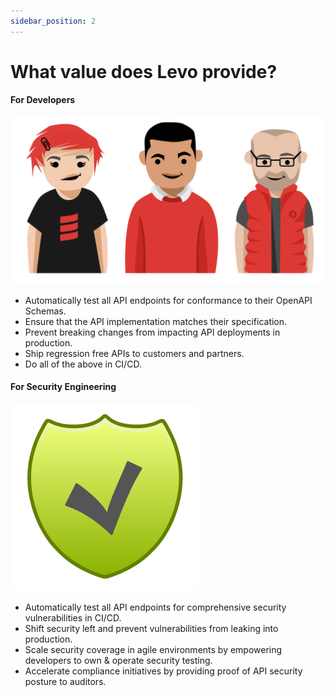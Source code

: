 ```yaml
---
sidebar_position: 2
---
```


# What value does Levo provide?

#### For Developers
![](./assets/developers.svg)
- Automatically test all API endpoints for conformance to their OpenAPI Schemas.
- Ensure that the API implementation matches their specification.
- Prevent breaking changes from impacting API deployments in production.
- Ship regression free APIs to customers and partners.
- Do all of the above in CI/CD.

#### For Security Engineering
![](./assets/security-pros.png)
- Automatically test all API endpoints for comprehensive security vulnerabilities in CI/CD.
- Shift security left and prevent vulnerabilities from leaking into production.
- Scale security coverage in agile environments by empowering developers to own & operate security testing.
- Accelerate compliance initiatives by providing proof of API security posture to auditors.


